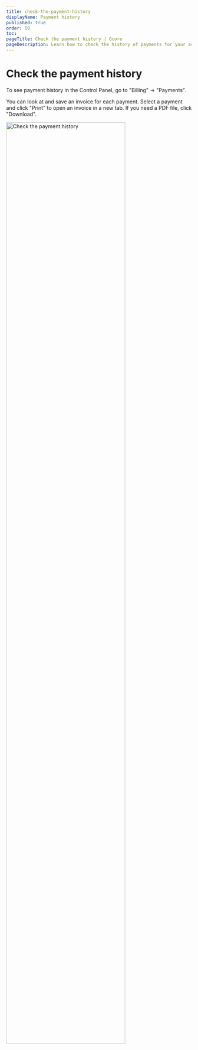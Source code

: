 ```yaml
---
title: check-the-payment-history
displayName: Payment history
published: true
order: 50
toc:
pageTitle: Check the payment history | Gcore
pageDescription: Learn how to check the history of payments for your account.
---
```

# Check the payment history

To see payment history in the Control Panel, go to "Billing" → "Payments".

You can look at and save an invoice for each payment. Select a payment and click "Print" to open an invoice in a new tab. If you need a PDF file, click "Download".

<img src="https://assets.gcore.pro/docs/hosting/payments/check-the-payment-history/mceclip0.png" alt="Check the payment history" width="80%">